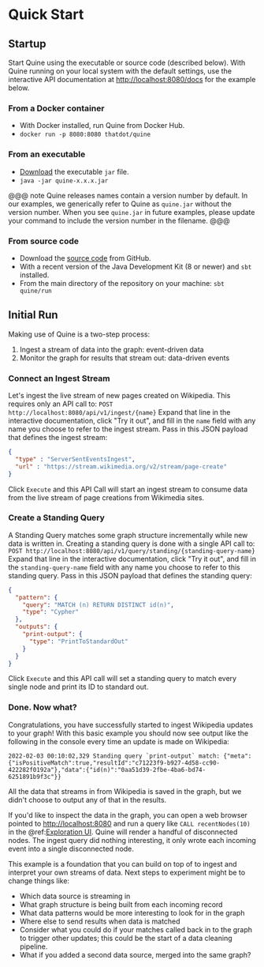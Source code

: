 # Quick Start

## Startup

Start Quine using the executable or source code (described below). With Quine running on your local system with the default settings, use the interactive API documentation at <http://localhost:8080/docs> for the example below.

### From a Docker container

- With Docker installed, run Quine from Docker Hub.
- `docker run -p 8080:8080 thatdot/quine`

### From an executable

- [Download](https://quine.io/download) the executable `jar` file.
- `java -jar quine-x.x.x.jar`

@@@ note
Quine releases names contain a version number by default. In our examples, we generically refer to Quine as `quine.jar` without the version number. When you see `quine.jar` in future examples, please update your command to include the version number in the filename.
@@@

### From source code

- Download the [source code](https://github.com/thatdot/quine) from GitHub.
- With a recent version of the Java Development Kit (8 or newer) and `sbt` installed.
- From the main directory of the repository on your machine: `sbt quine/run`

## Initial Run

Making use of Quine is a two-step process:

1. Ingest a stream of data into the graph: event-driven data
2. Monitor the graph for results that stream out: data-driven events

### Connect an Ingest Stream

Let's ingest the live stream of new pages created on Wikipedia. This requires only an API call to: `POST http://localhost:8080/api/v1/ingest/{name}` Expand that line in the interactive documentation, click "Try it out", and fill in the `name` field with any name you choose to refer to the ingest stream. Pass in this JSON payload that defines the ingest stream:

```json
{
  "type" : "ServerSentEventsIngest",
  "url" : "https://stream.wikimedia.org/v2/stream/page-create"
}
```

Click `Execute` and this API Call will start an ingest stream to consume data from the live stream of page creations from Wikimedia sites.

### Create a Standing Query

A Standing Query matches some graph structure incrementally while new data is written in. Creating a standing query is done with a single API call to: `POST http://localhost:8080/api/v1/query/standing/{standing-query-name}` Expand that line in the interactive documentation, click "Try it out", and fill in the `standing-query-name` field with any name you choose to refer to this standing query. Pass in this JSON payload that defines the standing query:

```json
{
  "pattern": {
    "query": "MATCH (n) RETURN DISTINCT id(n)",
    "type": "Cypher"
  },
  "outputs": {
    "print-output": {
      "type": "PrintToStandardOut"
    }
  }
}
```

Click `Execute` and this API call will set a standing query to match every single node and print its ID to standard out.

### Done. Now what?

Congratulations, you have successfully started to ingest Wikipedia updates to your graph! With this basic example you should now see output like the following in the console every time an update is made on Wikipedia:

```
2022-02-03 00:10:02,329 Standing query `print-output` match: {"meta":{"isPositiveMatch":true,"resultId":"c71223f9-b927-4d58-cc90-422282f0192a"},"data":{"id(n)":"0aa51d39-2fbe-4ba6-bd74-6251891b9f3c"}}
```

All the data that streams in from Wikipedia is saved in the graph, but we didn't choose to output any of that in the results.

If you'd like to inspect the data in the graph, you can open a web browser pointed to <http://localhost:8080> and run a query like `CALL recentNodes(10)` in the @ref:[Exploration UI](exploration_ui.md). Quine will render a handful of disconnected nodes. The ingest query did nothing interesting, it only wrote each incoming event into a single disconnected node. <!-- A [richer ingest query](enriched_example.md) would make a much more interesting graph. -->

This example is a foundation that you can build on top of to ingest and interpret your own streams of data. Next steps to experiment might be to change things like:

- Which data source is streaming in
- What graph structure is being built from each incoming record
- What data patterns would be more interesting to look for in the graph
- Where else to send results when data is matched
- Consider what you could do if your matches called back in to the graph to trigger other updates; this could be the start of a data cleaning pipeline.
- What if you added a second data source, merged into the same graph?

<!--
## Enriched Example

For a more interesting example, continue to the [Enriched Example](enriched_example.md) on the next page.
-->
